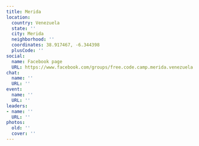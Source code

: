 ```yaml
---
title: Merida
location:
  country: Venezuela
  state: ''
  city: Merida
  neighborhood: ''
  coordinates: 38.917467, -6.344398
  plusCode: ''
social:
  name: Facebook page
  URL: https://www.facebook.com/groups/free.code.camp.merida.venezuela
chat:
  name: ''
  URL: ''
event:
  name: ''
  URL: ''
leaders:
- name: ''
  URL: ''
photos:
  old: ''
  cover: ''
---
```

